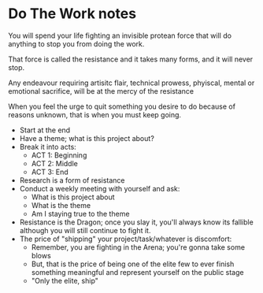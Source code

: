 # Do The Work notes

You will spend your life fighting an invisible protean force that will do anything to stop you from doing the work.

That force is called the resistance and it takes many forms, and it will never stop.

Any endeavour requiring artisitc flair, technical prowess, phyiscal, mental or emotional sacrifice, will be at the mercy of the resistance

When you feel the urge to quit something you desire to do because of reasons unknown, that is when you must keep going.

- Start at the end
- Have a theme; what is this project about?
- Break it into acts:
  - ACT 1: Beginning
  - ACT 2: Middle
  - ACT 3: End
- Research is a form of resistance
- Conduct a weekly meeting with yourself and ask:
  - What is this project about
  - What is the theme
  - Am I staying true to the theme
- Resistance is the Dragon; once you slay it, you'll always know its fallible although you will still continue to fight it.
- The price of "shipping" your project/task/whatever is discomfort:
  - Remember, you are fighting in the Arena; you're gonna take some blows
  - But, that is the price of being one of the elite few to ever finish something meaningful and represent yourself on the public stage
  - "Only the elite, ship"
